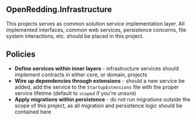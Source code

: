## OpenRedding.Infrastructure
This projects serves as common solution service implementation layer. All implemented interfaces, common web services, persistence concerns, file system interactions, etc. should be placed in this project.

## Policies
- **Define services within inner layers** - infrastructure services should implement contracts in either core, or domain, projects
- **Wire up dependencies through extensions** - should a new service be added, add the service to the `StartupExtensions` file with the proper service lifetime (default to `scoped` if you're unsure)
- **Apply migrations within persistence** - do not run migrations outside the scope of this project, as all migration and persistence logic should be contained here
